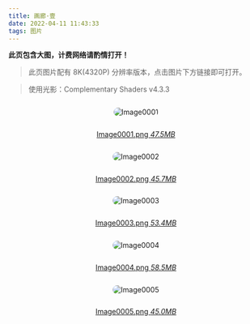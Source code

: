 ```yaml
---
title: 画廊·壹
date: 2022-04-11 11:43:33
tags: 图片
---
```


**此页包含大图，计费网络请酌情打开！**

<!--more-->

> 此页图片配有 8K(4320P) 分辨率版本，点击图片下方链接即可打开。

> 使用光影：Complementary Shaders v4.3.3

<style type="text/css">

img {
    margin: 0.8rem 0.4rem;
    border-radius: 3.2rem;
}

.thumbnail_card {
    text-align: center;
    padding: 0rem 0rem;
}

</style>

<div class="thumbnail_card">

![Image0001](/images/post/画廊/Image0001_thumbnail.png)

<a href="/images/post/画廊/Image0001.png">Image0001.png *47.5MB*</a></div>

<div class="thumbnail_card">

![Image0002](/images/post/画廊/Image0002_thumbnail.png)

<a href="/images/post/画廊/Image0002.png">Image0002.png *45.7MB*</a></div>

<div class="thumbnail_card">

![Image0003](/images/post/画廊/Image0003_thumbnail.png)

<a href="/images/post/画廊/Image0003.png">Image0003.png *53.4MB*</a></div>

<div class="thumbnail_card">

![Image0004](/images/post/画廊/Image0004_thumbnail.png)

<a href="/images/post/画廊/Image0004.png">Image0004.png *58.5MB*</a></div>

<div class="thumbnail_card">

![Image0005](/images/post/画廊/Image0005_thumbnail.png)

<a href="/images/post/画廊/Image0005.png">Image0005.png *45.0MB*</a></div>
